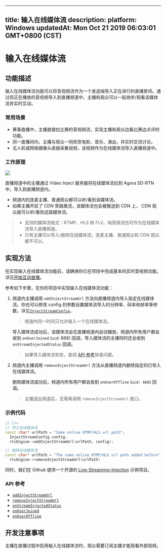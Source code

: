 
---
title: 输入在线媒体流
description: 
platform: Windows
updatedAt: Mon Oct 21 2019 06:03:01 GMT+0800 (CST)
---
# 输入在线媒体流
## 功能描述
输入在线媒体流功能可以将音视频流作为一个发送端导入正在进行的直播房间。通过将正在播放的音视频导入到直播频道中，主播和观众可以一起收听/观看该媒体流并实时互动。

### 常用场景

- 赛事直播中，主播直接拉比赛的音视频流，实现主播和观众边看比赛边点评的功能。
- 同一直播间内，主播与观众一同欣赏电影、音乐、演出，并实时交流讨论。
- 无人机或网络摄像头直接采集视频，该视频作为在线媒体流导入直播频道中。

### 工作原理

![](https://web-cdn.agora.io/docs-files/1569397540228)

直播频道中的主播通过 Video Inject 服务器将在线媒体流拉到 Agora SD-RTN 中，导入到直播频道内。

- 频道内的连麦主播、普通观众都可以听/看到该媒体流。
- 如果主播开启了 CDN 旁路推流，该媒体流也会被推送到 CDN 上， CDN 观众就可以听/看到这路媒体流。

> - 支持的媒体流格式：RTMP、HLS 和 FLV。纯音频流也可作为在线媒体流导入直播频道。
> - 只有主播可以导入/删除在线媒体流，连麦主播、普通观众和 CDN 观众都不可以。

## 实现方法

在实现输入在线媒体流功能前，请确保你已在项目中完成基本的实时音视频功能。详见[开始互动直播](../../cn/Interactive%20Broadcast/start_live_windows.md)。

参考如下步骤，在你的项目中实现输入在线媒体流功能：

1. 频道内主播调用 `addInjectStreamUrl` 方法向直播频道内导入指定在线媒体流。你也可以修改 config 的参数设置媒体流导入的分辨率、码率和帧率等参数，详见[`InjectStreamConfig`](https://docs.agora.io/cn/Interactive%20Broadcast/API%20Reference/cpp/structagora_1_1rtc_1_1_inject_stream_config.html)。

   > 频道内同一时间只允许输入一个在线媒体流。

   导入媒体流成功后，该媒体流会在直播频道内自动播放，频道内所有用户都会收到 `onUserJoined` (`uid`: 666) 回调，导入媒体流的主播同时还会收到 `onStreamInjectedStatus` 回调。

   > 如果导入媒体流失败，查阅 [API 参考](#api)排查问题。

2. 频道内主播调用 `removeInjectStreamUrl` 方法从直播频道内删除指定的已导入在线媒体流。

   删除媒体流成功后，频道内所有用户都会收到  `onUserOffline` (`uid: 666`) 回调。

   > 主播退出频道后，无需再调用 `removeInjectStreamUrl` 接口。



### 示例代码

```c++
// C++
// 导入在线媒体流
const char* urlPath = "Some online RTMP/HLS url path";
  InjectStreamConfig config;
  rtcEngine->addInjectStreamUrl(urlPath, config);

// 删除在线媒体流
const char* urlPath = "The same online RTMP/HLS url path added before";
  rtcEngine->removeInjectStreamUrl(urlPath)
```

同时，我们在 Github 提供一个开源的 [Live-Streaming-Injection](https://github.com/AgoraIO/Advanced-Interactive-Broadcasting/tree/master/Live-Streaming-Injection) 示例项目。

<a name="api"></a>
### API 参考

- [`addInjectStreamUrl`](https://docs.agora.io/cn/Interactive%20Broadcast/API%20Reference/cpp/classagora_1_1rtc_1_1_i_rtc_engine.html#a42247db589b55d3cfa98d8e1be06d8e6)
- [`removeInjectStreamUrl`](https://docs.agora.io/cn/Interactive%20Broadcast/API%20Reference/cpp/classagora_1_1rtc_1_1_i_rtc_engine.html#aff904ee7a5f0a9741d9cead45249f3cf)
- [`onStreamInjectedStatus`](https://docs.agora.io/cn/Interactive%20Broadcast/API%20Reference/cpp/classagora_1_1rtc_1_1_i_rtc_engine_event_handler.html#aa34d75a2d01f4ad5297f79f1b1bf3c1d)
- [`onUserJoined`](https://docs.agora.io/cn/Interactive%20Broadcast/API%20Reference/cpp/classagora_1_1rtc_1_1_i_rtc_engine_event_handler.html#a985a675469baf9d54feb8781732e0ca8)
- [`onUserOffline`](https://docs.agora.io/cn/Interactive%20Broadcast/API%20Reference/cpp/classagora_1_1rtc_1_1_i_rtc_engine_event_handler.html#a9602593c05a16eafa7c094aa330c0719)

## 开发注意事项

主播在直播过程中启用输入在线媒体流时，观众需要订阅主播才能观看外部视频。
